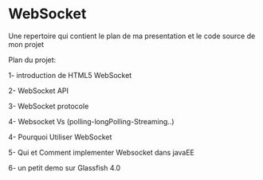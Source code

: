 # WebSocket
Une repertoire qui contient le plan de ma presentation et le code source de mon projet

Plan du projet:

1- introduction de HTML5 WebSocket 

2- WebSocket API

3- WebSocket protocole

4- Websocket Vs (polling-longPolling-Streaming..)

4- Pourquoi Utiliser WebSocket

5- Qui et Comment implementer Websocket dans javaEE

6- un petit demo sur Glassfish 4.0

